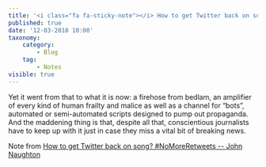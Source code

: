 ---title: '<i class="fa fa-sticky-note"></i> How to get Twitter back on song? #NoMoreRetweets -- John Naughton'published: truedate: '12-03-2018 10:00'taxonomy:    category:        - Blog    tag:        - Notesvisible: true---<p class="highlight">Yet it went from that to what it is now: a firehose from bedlam, an amplifier of every kind of human frailty and malice as well as a channel for “bots”, automated or semi-automated scripts designed to pump out propaganda. And the maddening thing is that, despite all that, conscientious journalists have to keep up with it just in case they miss a vital bit of breaking news.</p>
<p>Note from <a href="http://ift.tt/2FJpHSf" class="styling u-bookmark-of">How to get Twitter back on song? #NoMoreRetweets -- John Naughton</a></p>
